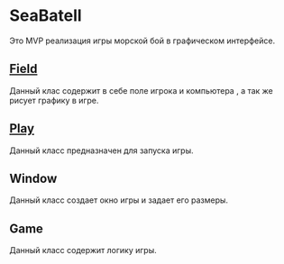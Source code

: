 # SeaBatell
Это MVP реализация игры морской бой в графическом интерфейсе.
## <a href="https://github.com/deznod/SeaBatell/blob/master/src/ru/dve/Field.java">Field</a>
Данный клас содержит в себе поле игрока и компьютера , а так же рисует графику в игре.
## <a href="https://github.com/deznod/SeaBatell/blob/master/src/ru/dve/Play.java">Play</a>
Данный класс предназначен для запуска игры.
## <a herf="https://github.com/deznod/SeaBatell/blob/master/src/ru/dve/Window.java">Window</a>
Данный класс создает окно игры и задает его размеры.
## <a herf="https://github.com/deznod/SeaBatell/blob/master/src/ru/dve/game.java">Game</a>
Данный класс содержит логику игры.

